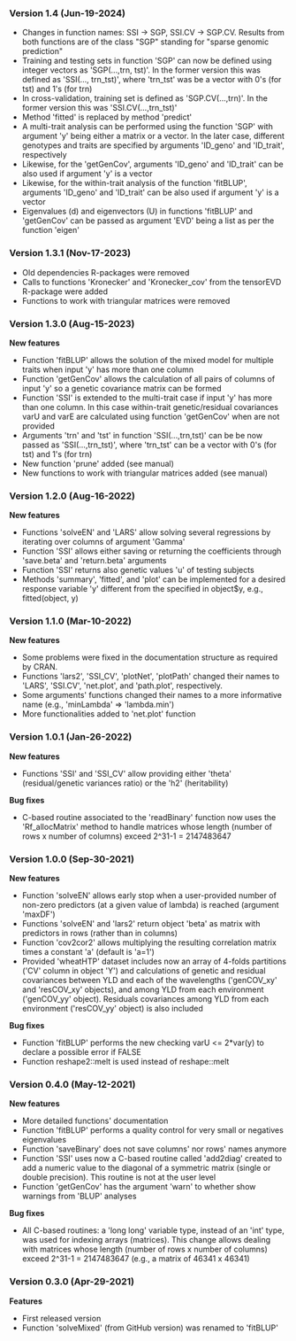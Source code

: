 ### Version 1.4 (Jun-19-2024)

  - Changes in function names: SSI -> SGP,  SSI.CV -> SGP.CV. Results from both functions are of the class "SGP" standing for "sparse genomic prediction"
  - Training and testing sets in function 'SGP' can now be defined using integer vectors as 'SGP(...,trn, tst)'. In the former version this was defined as 'SSI(..., trn_tst)', where 'trn_tst' was be a vector with 0's (for tst) and 1's (for trn)
  - In cross-validation, training set is defined as 'SGP.CV(...,trn)'. In the former version this was 'SSI.CV(...,trn_tst)'
  - Method 'fitted' is replaced by method 'predict'
  - A multi-trait analysis can be performed using the function 'SGP' with argument 'y' being either a matrix or a vector. In the later case, different genotypes and traits are specified by arguments 'ID_geno' and 'ID_trait', respectively
  - Likewise, for the 'getGenCov', arguments 'ID_geno' and 'ID_trait' can be also used if argument 'y' is a vector
  - Likewise, for the within-trait analysis of the function 'fitBLUP', arguments 'ID_geno' and 'ID_trait' can be also used if argument 'y' is a vector
  - Eigenvalues (d) and eigenvectors (U) in functions 'fitBLUP' and 'getGenCov' can be passed as argument 'EVD' being a list as per the function 'eigen'

### Version 1.3.1 (Nov-17-2023)

  - Old dependencies R-packages were removed
  - Calls to functions 'Kronecker' and 'Kronecker_cov' from the tensorEVD R-package were added
  - Functions to work with triangular matrices were removed


### Version 1.3.0 (Aug-15-2023)

**New features**

  - Function 'fitBLUP' allows the solution of the mixed model for multiple traits when input 'y' has more than one column
  - Function 'getGenCov' allows the calculation of all pairs of columns of input 'y' so a genetic covariance matrix can be formed
  - Function 'SSI' is extended to the multi-trait case if input 'y' has more than one column. In this case within-trait genetic/residual covariances varU and varE are calculated using function 'getGenCov' when are not provided
  - Arguments 'trn' and 'tst' in function 'SSI(...,trn,tst)' can be be now passed as 'SSI(...,trn_tst)', where 'trn_tst' can be a vector with 0's (for tst) and 1's (for trn)
  - New function 'prune' added (see manual)
  - New functions to work with triangular matrices added (see manual)

### Version 1.2.0 (Aug-16-2022)

**New features**

  - Functions 'solveEN' and 'LARS' allow solving several regressions by iterating over columns of argument 'Gamma'
  - Function 'SSI' allows either saving or returning the coefficients through 'save.beta' and 'return.beta' arguments
  - Function 'SSI' returns also genetic values 'u' of testing subjects
  - Methods 'summary', 'fitted', and 'plot' can be implemented for a desired response variable 'y' different from the specified in object$y, e.g., fitted(object, y)


### Version 1.1.0 (Mar-10-2022)

**New features**

  - Some problems were fixed in the documentation structure as required by CRAN.
  - Functions 'lars2', 'SSI_CV', 'plotNet', 'plotPath' changed their names to 'LARS', 'SSI.CV', 'net.plot', and 'path.plot', respectively.
  - Some arguments' functions changed their names to a more informative name (e.g., 'minLambda' => 'lambda.min')
  - More functionalities added to 'net.plot' function


### Version 1.0.1 (Jan-26-2022)

**New features**

  - Functions 'SSI' and 'SSI_CV' allow providing either 'theta' (residual/genetic variances ratio) or the 'h2' (heritability)

**Bug fixes**

  - C-based routine associated to the 'readBinary' function now uses the 'Rf_allocMatrix' method to handle matrices whose length (number of rows x number of columns) exceed 2^31-1 = 2147483647


### Version 1.0.0 (Sep-30-2021)

**New features**

  - Function 'solveEN' allows early stop when a user-provided number of non-zero predictors (at a given value of lambda) is reached (argument 'maxDF')
  - Functions 'solveEN' and 'lars2' return object 'beta' as matrix with predictors in rows (rather than in columns)
  - Function 'cov2cor2' allows multiplying the resulting correlation matrix times a constant 'a' (default is 'a=1')
  - Provided 'wheatHTP' dataset includes now an array of 4-folds partitions ('CV' column in object 'Y') and calculations of genetic and residual covariances between YLD and each of the wavelengths ('genCOV_xy' and 'resCOV_xy' objects), and among YLD from each environment ('genCOV_yy' object). Residuals covariances among YLD from each environment ('resCOV_yy' object) is also included

**Bug fixes**

  - Function 'fitBLUP' performs the new checking varU <= 2*var(y) to declare a possible error if FALSE
  - Function reshape2::melt is used instead of reshape::melt


### Version 0.4.0 (May-12-2021)

**New features**

  - More detailed functions' documentation
  - Function 'fitBLUP' performs a quality control for very small or negatives eigenvalues
  - Function 'saveBinary' does not save columns' nor rows' names anymore
  - Function 'SSI' uses now a C-based routine called 'add2diag' created to add a numeric value to the diagonal of a symmetric matrix (single or double precision). This routine is not at the user level
  - Function 'getGenCov' has the argument 'warn' to whether show warnings from 'BLUP' analyses

**Bug fixes**

  - All C-based routines: a 'long long' variable type, instead of an 'int' type, was used for indexing arrays (matrices). This change allows dealing with matrices whose length (number of rows x number of columns) exceed 2^31-1 = 2147483647 (e.g., a matrix of 46341 x 46341)  


### Version 0.3.0 (Apr-29-2021)

**Features**

- First released version
- Function 'solveMixed' (from GitHub version) was renamed to 'fitBLUP'
